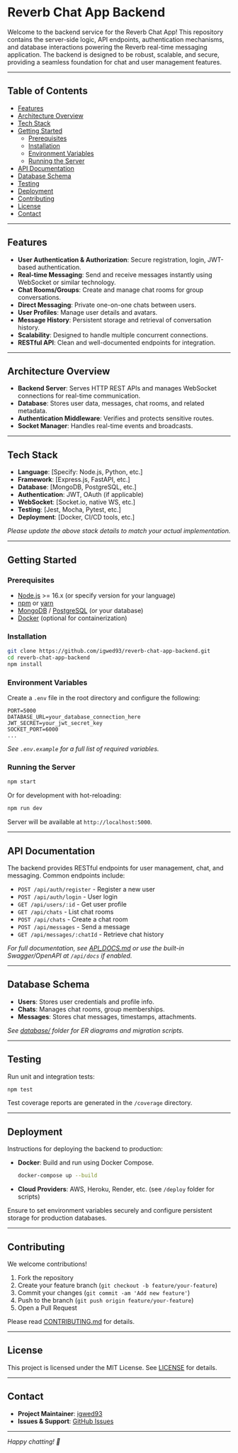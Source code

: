 # Reverb Chat App Backend

Welcome to the backend service for the Reverb Chat App! This repository contains the server-side logic, API endpoints, authentication mechanisms, and database interactions powering the Reverb real-time messaging application. The backend is designed to be robust, scalable, and secure, providing a seamless foundation for chat and user management features.

---

## Table of Contents

- [Features](#features)
- [Architecture Overview](#architecture-overview)
- [Tech Stack](#tech-stack)
- [Getting Started](#getting-started)
  - [Prerequisites](#prerequisites)
  - [Installation](#installation)
  - [Environment Variables](#environment-variables)
  - [Running the Server](#running-the-server)
- [API Documentation](#api-documentation)
- [Database Schema](#database-schema)
- [Testing](#testing)
- [Deployment](#deployment)
- [Contributing](#contributing)
- [License](#license)
- [Contact](#contact)

---

## Features

- **User Authentication & Authorization**: Secure registration, login, JWT-based authentication.
- **Real-time Messaging**: Send and receive messages instantly using WebSocket or similar technology.
- **Chat Rooms/Groups**: Create and manage chat rooms for group conversations.
- **Direct Messaging**: Private one-on-one chats between users.
- **User Profiles**: Manage user details and avatars.
- **Message History**: Persistent storage and retrieval of conversation history.
- **Scalability**: Designed to handle multiple concurrent connections.
- **RESTful API**: Clean and well-documented endpoints for integration.

---

## Architecture Overview

- **Backend Server**: Serves HTTP REST APIs and manages WebSocket connections for real-time communication.
- **Database**: Stores user data, messages, chat rooms, and related metadata.
- **Authentication Middleware**: Verifies and protects sensitive routes.
- **Socket Manager**: Handles real-time events and broadcasts.

---

## Tech Stack

- **Language**: [Specify: Node.js, Python, etc.]
- **Framework**: [Express.js, FastAPI, etc.]
- **Database**: [MongoDB, PostgreSQL, etc.]
- **Authentication**: JWT, OAuth (if applicable)
- **WebSocket**: [Socket.io, native WS, etc.]
- **Testing**: [Jest, Mocha, Pytest, etc.]
- **Deployment**: [Docker, CI/CD tools, etc.]

*Please update the above stack details to match your actual implementation.*

---

## Getting Started

### Prerequisites

- [Node.js](https://nodejs.org/) >= 16.x (or specify version for your language)
- [npm](https://npmjs.com/) or [yarn](https://yarnpkg.com/)
- [MongoDB](https://www.mongodb.com/) / [PostgreSQL](https://www.postgresql.org/) (or your database)
- [Docker](https://www.docker.com/) (optional for containerization)

### Installation

```bash
git clone https://github.com/igwed93/reverb-chat-app-backend.git
cd reverb-chat-app-backend
npm install
```

### Environment Variables

Create a `.env` file in the root directory and configure the following:

```
PORT=5000
DATABASE_URL=your_database_connection_here
JWT_SECRET=your_jwt_secret_key
SOCKET_PORT=6000
...
```

*See `.env.example` for a full list of required variables.*

### Running the Server

```bash
npm start
```
Or for development with hot-reloading:
```bash
npm run dev
```

Server will be available at `http://localhost:5000`.

---

## API Documentation

The backend provides RESTful endpoints for user management, chat, and messaging. Common endpoints include:

- `POST /api/auth/register` - Register a new user
- `POST /api/auth/login` - User login
- `GET /api/users/:id` - Get user profile
- `GET /api/chats` - List chat rooms
- `POST /api/chats` - Create a chat room
- `POST /api/messages` - Send a message
- `GET /api/messages/:chatId` - Retrieve chat history

*For full documentation, see [API_DOCS.md](API_DOCS.md) or use the built-in Swagger/OpenAPI at `/api/docs` if enabled.*

---

## Database Schema

- **Users**: Stores user credentials and profile info.
- **Chats**: Manages chat rooms, group memberships.
- **Messages**: Stores chat messages, timestamps, attachments.

*See [database/](database/) folder for ER diagrams and migration scripts.*

---

## Testing

Run unit and integration tests:

```bash
npm test
```

Test coverage reports are generated in the `/coverage` directory.

---

## Deployment

Instructions for deploying the backend to production:

- **Docker**: Build and run using Docker Compose.
  ```bash
  docker-compose up --build
  ```
- **Cloud Providers**: AWS, Heroku, Render, etc. (see `/deploy` folder for scripts)

Ensure to set environment variables securely and configure persistent storage for production databases.

---

## Contributing

We welcome contributions!

1. Fork the repository
2. Create your feature branch (`git checkout -b feature/your-feature`)
3. Commit your changes (`git commit -am 'Add new feature'`)
4. Push to the branch (`git push origin feature/your-feature`)
5. Open a Pull Request

Please read [CONTRIBUTING.md](CONTRIBUTING.md) for details.

---

## License

This project is licensed under the MIT License. See [LICENSE](LICENSE) for details.

---

## Contact

- **Project Maintainer**: [igwed93](https://github.com/igwed93)
- **Issues & Support**: [GitHub Issues](https://github.com/igwed93/reverb-chat-app-backend/issues)

---

*Happy chatting! 🚀*
